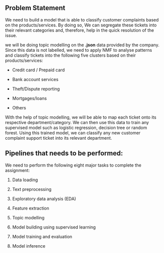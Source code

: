 ## Problem Statement 
We need to build a model that is able to classify customer complaints based on the products/services. By doing so, We can segregate these tickets into their relevant categories and, therefore, help in the quick resolution of the issue.

we will be doing topic modelling on the <b>.json</b> data provided by the company. Since this data is not labelled, we need to apply NMF to analyse patterns and classify tickets into the following five clusters based on their products/services:

* Credit card / Prepaid card

* Bank account services

* Theft/Dispute reporting

* Mortgages/loans

* Others 


With the help of topic modelling, we will be able to map each ticket onto its respective department/category. We can then use this data to train any supervised model such as logistic regression, decision tree or random forest. Using this trained model, we can classify any new customer complaint support ticket into its relevant department.

## Pipelines that needs to be performed:

We need to perform the following eight major tasks to complete the assignment:

1.  Data loading

2. Text preprocessing

3. Exploratory data analysis (EDA)

4. Feature extraction

5. Topic modelling 

6. Model building using supervised learning

7. Model training and evaluation

8. Model inference
